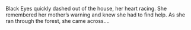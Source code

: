 Black Eyes quickly dashed out of the house, her heart racing. She remembered her mother’s warning and knew she had to find help. As she ran through the forest, she came across....